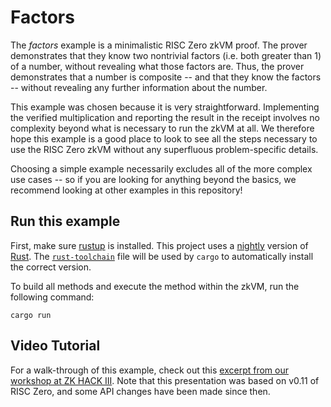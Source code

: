 # Factors

The _factors_ example is a minimalistic RISC Zero zkVM proof. The prover demonstrates that they know two nontrivial factors (i.e. both greater than 1) of a number, without revealing what those factors are. Thus, the prover demonstrates that a number is composite -- and that they know the factors -- without revealing any further information about the number.

This example was chosen because it is very straightforward. Implementing the verified multiplication and reporting the result in the receipt involves no complexity beyond what is necessary to run the zkVM at all. We therefore hope this example is a good place to look to see all the steps necessary to use the RISC Zero zkVM without any superfluous problem-specific details.

Choosing a simple example necessarily excludes all of the more complex use cases -- so if you are looking for anything beyond the basics, we recommend looking at other examples in this repository!

## Run this example

First, make sure [rustup](https://rustup.rs) is installed. This project uses a [nightly](https://doc.rust-lang.org/book/appendix-07-nightly-rust.html) version of [Rust](https://doc.rust-lang.org/book/ch01-01-installation.html). The [`rust-toolchain`](rust-toolchain) file will be used by `cargo` to automatically install the correct version.

To build all methods and execute the method within the zkVM, run the following command:

```
cargo run
```

## Video Tutorial

For a walk-through of this example, check out this [excerpt from our workshop at ZK HACK III](https://www.youtube.com/watch?v=nWxL21hKV9s&list=PLcPzhUaCxlCgig7ofeARMPwQ8vbuD6hC5&index=3).
Note that this presentation was based on v0.11 of RISC Zero, and some API changes have been made since then.
